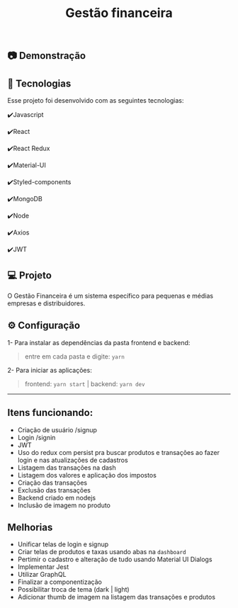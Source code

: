 <h1 align="center">
   Gestão financeira
</h1>

<br>

## :camera: Demonstração

<!-- ![gif](github/GoFinances.gif)
![png1](github/dashboardD.png)
![png2](github/dashboardL.png)
![png3](github/importD.png)
![png4](github/importL.png) -->

## :rocket: Tecnologias

Esse projeto foi desenvolvido com as seguintes tecnologias:

✔️Javascript

✔️React

✔️React Redux

✔️Material-UI

✔️Styled-components

✔️MongoDB

✔️Node

✔️Axios

✔️JWT


## 💻 Projeto

O Gestão Financeira é um sistema específico para pequenas e médias empresas e distribuidores.

## ⚙ Configuração

1- Para instalar as dependências da pasta frontend e backend:
> entre em cada pasta e digite: `yarn`

2- Para iniciar as aplicações:
> frontend: `yarn start` | backend: `yarn dev`

---

## Itens funcionando:

- Criação de usuário /signup
- Login /signin
- JWT
- Uso do redux com persist pra buscar produtos e transações ao fazer login e nas atualizações de cadastros
- Listagem das transações na dash
- Listagem dos valores e aplicação dos impostos
- Criação das transações
- Exclusão das transações
- Backend criado em nodejs
- Inclusão de imagem no produto

## Melhorias

- Unificar telas de login e signup
- Criar telas de produtos e taxas usando abas na `dashboard`
- Pertimir o cadastro e alteração de tudo usando Material UI Dialogs
- Implementar Jest
- Utilizar GraphQL
- Finalizar a componentização
- Possibilitar troca de tema (dark | light)
- Adicionar thumb de imagem na listagem das transações e produtos
